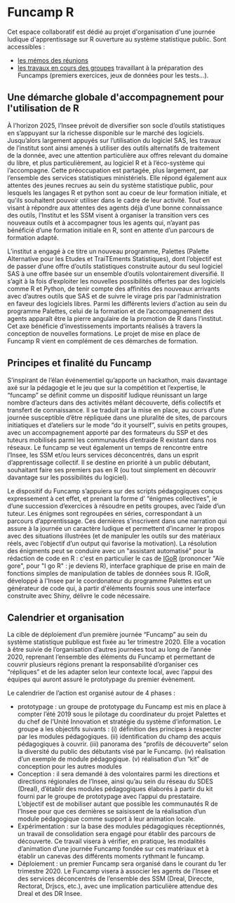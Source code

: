 # Funcamp R

Cet espace collaboratif est dédié au projet d'organisation d'une journée ludique d'apprentissage sur R ouverture au système statistique public. Sont accessibles :
+ [les mémos des réunions](../mémos/)
+ [les travaux en cours des groupes](../groupes/) travaillant à la préparation des Funcamps (premiers exercices, jeux de données pour les tests...).

## Une démarche globale d'accompagnement pour l'utilisation de R

À l’horizon 2025, l’Insee prévoit de diversifier son socle d’outils statistiques en s’appuyant sur la richesse disponible sur le marché des logiciels. Jusqu’alors largement appuyés sur l’utilisation du logiciel SAS, les travaux de l’institut sont ainsi amenés à utiliser des outils alternatifs de traitement de la donnée, avec une attention particulière aux offres relevant du domaine du libre, et plus particulièrement, au logiciel R et à l’éco-système qui l’accompagne. Cette préoccupation est partagée, plus largement, par l’ensemble des services statistiques ministériels. Elle répond également aux attentes des jeunes recrues au sein du système statistique public, pour lesquels les langages R et python sont au coeur de leur formation initiale, et qu’ils souhaitent pouvoir utiliser dans le cadre de leur activité. Tout en visant à répondre aux attentes des agents déjà d’une bonne connaissance des outils, l’Institut et les SSM visent à organiser la transition vers ces nouveaux outils et à accompagner tous les agents qui, n’ayant pas bénéficié d’une formation initiale en R, sont en attente d’un parcours de formation adapté.

L’institut a engagé à ce titre un nouveau programme, Palettes (Palette Alternative pour les Etudes et TraiTEments Statistiques), dont l’objectif est de passer d’une offre d’outils statistiques construite autour du seul logiciel SAS à une offre basée sur un ensemble d’outils volontairement diversifié. Il s’agit à la fois d’exploiter les nouvelles possibilités offertes par des logiciels comme R et Python, de tenir compte des affinités des nouveaux arrivants avec d’autres outils que SAS et de suivre le virage pris par l’administration en faveur des logiciels libres. Parmi les différents leviers d'action au sein du programme Palettes, celui de la formation et de l’accompagnement des agents apparaît être la pierre angulaire de la promotion de R dans l’institut. Cet axe bénéficie d’investissements importants réalisés à travers la conception de nouvelles formations. Le projet de mise en place de Funcamp R vient en complément de ces démarches de formation.

## Principes et finalité du Funcamp 

S’inspirant de l’élan événementiel qu’apporte un hackathon, mais davantage axé sur la pédagogie et le jeu que sur la compétition et l’expertise, le “funcamp” se définit comme un dispositif ludique réunissant un large nombre d’acteurs dans des activités mêlant découverte, défis collectifs et transfert de connaissance. Il se traduit par la mise en place, au cours d’une journée susceptible d’être répliquée dans une pluralité de sites, de parcours initiatiques et d’ateliers sur le mode “do it yourself”, suivis en petits groupes, avec un accompagnement apporté par des formateurs du SSP et des tuteurs mobilisés parmi les communautés d’entraide R existant dans nos réseaux. Le funcamp se veut également un temps de rencontre entre l’Insee, les SSM et/ou leurs services déconcentrés, dans un esprit d’apprentissage collectif. Il se destine en priorité à un public débutant, souhaitant faire ses premiers pas en R (ou tout simplement en découvrir davantage sur les possibilités du logiciel).

Le dispositif du Funcamp s’appuiera sur des scripts pédagogiques conçus expressement à cet effet, et prenant la forme d’ “énigmes collectives”, ie d’une succession d’exercices à résoudre en petits groupes, avec l’aide d’un tuteur. Les énigmes sont regroupées en séries, correspondant à un parcours d’apprentissage. Ces dernières s’inscrivent dans une narration qui assure à la journée un caractère ludique et permettent d’incarner le propos avec des situations illustrées (et de manipuler les outils sur des matériaux réels, avec l’objectif d’un output qui favorise la motivation). La résolution des énigments peut se conduire avec un "assistant automatisé" pour la rédaction de code en R : c'est en particulier le cas de [IGoR](https://github.com/jllipatz/IGoR) (prononcer "Aïe gore", pour "I go R" : je deviens R), interface graphique de prise en main de fonctions simples de manipulation de tables de données sous R. IGoR, développé à l'Insee par le coordonateur du programme Palettes est un générateur de code qui, à partir d'éléments fournis sous une interface construite avec Shiny, délivre le code nécessaire.

## Calendrier et organisation

La cible de déploiement d’un première journée “Funcamp” au sein du système statistique publique est fixée au 1er trimestre 2020. Elle a vocation à être suivie de l’organisation d’autres journées tout au long de l’année 2020, reprenant l’ensemble des éléments du Funcamp et permettant de couvrir plusieurs régions prenant la responsabilité d’organiser ces “répliques” et de les adapter selon leur contexte local, avec l’appui des équipes qui auront assuré le prototypage du premier évènement.

Le calendrier de l’action est organisé autour de 4 phases :
+ prototypage :  un groupe de prototypage du Funcamp est mis en place à compter l’été 2019 sous le pilotage du coordinateur du projet Palettes et du chef de l’Unité Innovation et stratégie du système d’information. Le groupe a les objectifs suivants : (i) définition des principes à respecter par les modules pédagogiques. (ii) identification du champ des acquis pédagogiques à couvrir. (iii) panorama des “profils de découverte” selon la diversité du public des débutants visé par le Funcamp. (iv) réalisation d’un exemple de module pédagogique. (v) réalisation d’un “kit” de conception pour les autres modules
+ Conception : il sera demandé à des volontaires parmi les directions et directions régionales de l’Insee, ainsi qu’au sein du réseau du SDES (Dreal), d’établir des modules pédagogiques élaborés à partir du kit fourni par le groupe de prototypage avec l’appui du prestataire. L’objectif est de mobiliser autant que possible les communautés R de l’Insee pour que ces dernières se saisissent de la réalisation d’un module pédagogique comme support à leur animation locale. 
+ Expérimentation : sur la base des modules pédagogiques réceptionnés, un travail de consolidation sera engagé pour établir des parcours de découverte. Ce travail visera à vérifier, en pratique, les modalités d’animation d’une journée Funcamp fondée sur ces matériaux et à établir un canevas des différents moments rythmant le funcamp. 
+ Déploiement : un premier Funcamp sera organisé dans le courant du 1er trimestre 2020. Le Funcamp visera à associer les agents de l’Insee et des services déconcentrés de l’ensemble des SSM (Dreal, Direccte, Rectorat, Drjscs, etc.), avec une implication particulière attendue des Dreal et des DR Insee. 
